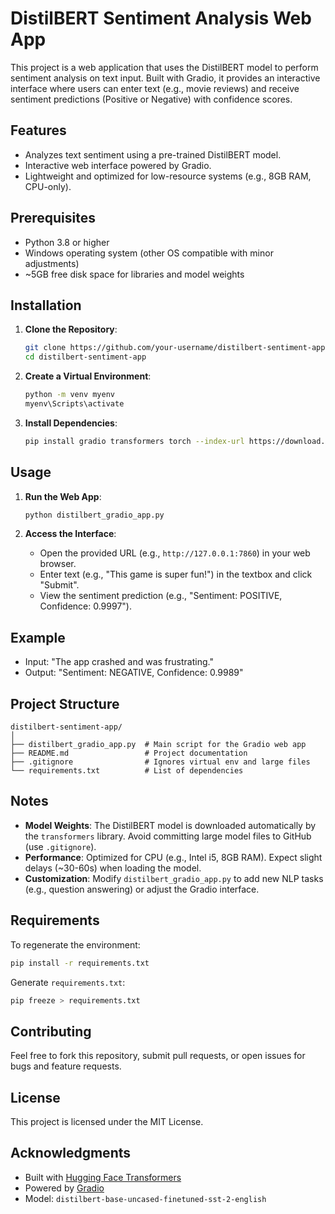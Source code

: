# DistilBERT Sentiment Analysis Web App

This project is a web application that uses the DistilBERT model to perform sentiment analysis on text input. Built with Gradio, it provides an interactive interface where users can enter text (e.g., movie reviews) and receive sentiment predictions (Positive or Negative) with confidence scores.

## Features
- Analyzes text sentiment using a pre-trained DistilBERT model.
- Interactive web interface powered by Gradio.
- Lightweight and optimized for low-resource systems (e.g., 8GB RAM, CPU-only).

## Prerequisites
- Python 3.8 or higher
- Windows operating system (other OS compatible with minor adjustments)
- ~5GB free disk space for libraries and model weights

## Installation

1. **Clone the Repository**:
   ```bash
   git clone https://github.com/your-username/distilbert-sentiment-app.git
   cd distilbert-sentiment-app
   ```

2. **Create a Virtual Environment**:
   ```bash
   python -m venv myenv
   myenv\Scripts\activate
   ```

3. **Install Dependencies**:
   ```bash
   pip install gradio transformers torch --index-url https://download.pytorch.org/whl/cpu
   ```

## Usage

1. **Run the Web App**:
   ```bash
   python distilbert_gradio_app.py
   ```

2. **Access the Interface**:
   - Open the provided URL (e.g., `http://127.0.0.1:7860`) in your web browser.
   - Enter text (e.g., "This game is super fun!") in the textbox and click "Submit".
   - View the sentiment prediction (e.g., "Sentiment: POSITIVE, Confidence: 0.9997").

## Example
- Input: "The app crashed and was frustrating."
- Output: "Sentiment: NEGATIVE, Confidence: 0.9989"

## Project Structure
```
distilbert-sentiment-app/
│
├── distilbert_gradio_app.py  # Main script for the Gradio web app
├── README.md                 # Project documentation
├── .gitignore                # Ignores virtual env and large files
└── requirements.txt          # List of dependencies
```

## Notes
- **Model Weights**: The DistilBERT model is downloaded automatically by the `transformers` library. Avoid committing large model files to GitHub (use `.gitignore`).
- **Performance**: Optimized for CPU (e.g., Intel i5, 8GB RAM). Expect slight delays (~30-60s) when loading the model.
- **Customization**: Modify `distilbert_gradio_app.py` to add new NLP tasks (e.g., question answering) or adjust the Gradio interface.

## Requirements
To regenerate the environment:
```bash
pip install -r requirements.txt
```

Generate `requirements.txt`:
```bash
pip freeze > requirements.txt
```

## Contributing
Feel free to fork this repository, submit pull requests, or open issues for bugs and feature requests.

## License
This project is licensed under the MIT License.

## Acknowledgments
- Built with [Hugging Face Transformers](https://huggingface.co/docs/transformers)
- Powered by [Gradio](https://gradio.app)
- Model: `distilbert-base-uncased-finetuned-sst-2-english`